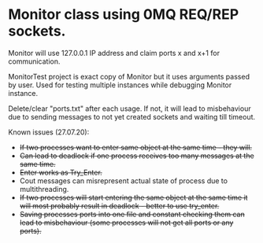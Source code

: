 # Monitor class using 0MQ REQ/REP sockets.

Monitor will use 127.0.0.1 IP address and claim ports x and x+1 for communication.

MonitorTest project is exact copy of Monitor but it uses arguments passed by user. Used for testing multiple instances while debugging Monitor instance.

Delete/clear "ports.txt" after each usage. If not, it will lead to misbehaviour due to sending messages to not yet created sockets and waiting till timeout.

Known issues (27.07.20):
- ~~If two processes want to enter same object at the same time - they will.~~
- ~~Can lead to deadlock if one process receives too many messages at the same time.~~
- ~~Enter works as Try_Enter.~~
- Cout messages can misrepresent actual state of process due to multithreading.
- ~~If two processes will start entering the same object at the same time it will most probably result in deadlock - better to use try_enter.~~
- ~~Saving processes ports into one file and constant checking them can lead to misbehaviour (some processes will not get all ports or any ports).~~
